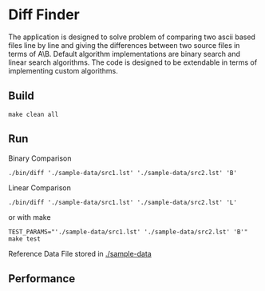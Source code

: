 # Diff Finder

The application is designed to solve problem of comparing two ascii based files line by line and giving the differences between two source files in terms of A\B.
Default algorithm implementations are binary search and linear search algorithms. The code is designed to be extendable in terms of implementing custom algorithms.

## Build

`make clean all`

## Run

Binary Comparison

`./bin/diff './sample-data/src1.lst' './sample-data/src2.lst' 'B'`

Linear Comparison

`./bin/diff './sample-data/src1.lst' './sample-data/src2.lst' 'L'`

or with make

`TEST_PARAMS="'./sample-data/src1.lst' './sample-data/src2.lst' 'B'" make test`

Reference Data File stored in [./sample-data](./sample-data)


## Performance
